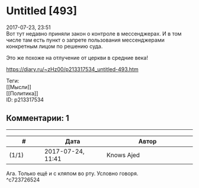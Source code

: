 Untitled [493]
==============

  
2017-07-23, 23:51  
 Вот тут недавно приняли закон о контроле в мессенджерах. И в том числе там есть пункт о запрете пользования мессенджерами конкретным лицом по решению суда.   
   
 Это же похоже на отлучение от церкви в средние века!   
  
<https://diary.ru/~zHz00/p213317534_untitled-493.htm>  
  
Теги:  
[[Мысли]]  
[[Политика]]  
ID: p213317534  


Комментарии: 1
--------------

  


---



|         #         |              Дата              |                     Автор                     |           ID           |
| --- | --- | --- | --- |
| (1/1) | 2017-07-24, 11:41 | Knows Ajed | c723726524 |

  
 Ага. Только ещё и с кляпом во рту. Условно говоря.   
 ^c723726524